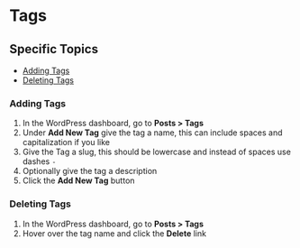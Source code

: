 # Tags


## Specific Topics

- [Adding Tags](#adding)
- [Deleting Tags](#deleting)


### <a name="adding"></a> Adding Tags

1. In the WordPress dashboard, go to **Posts > Tags**
2. Under **Add New Tag** give the tag a name, this can include spaces and capitalization if you like
3. Give the Tag a slug, this should be lowercase and instead of spaces use dashes `-`
4. Optionally give the tag a description
5. Click the **Add New Tag** button



### <a name="deleting"></a> Deleting Tags

1. In the WordPress dashboard, go to **Posts > Tags**
2. Hover over the tag name and click the **Delete** link